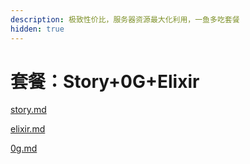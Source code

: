 ```yaml
---
description: 极致性价比，服务器资源最大化利用，一鱼多吃套餐
hidden: true
---
```


# 套餐：Story+0G+Elixir

[story.md](story.md "mention")

[elixir.md](elixir.md "mention")

[0g.md](0g.md "mention")


